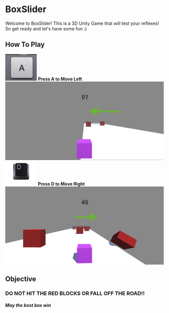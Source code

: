 # BoxSlider
Welcome to BoxSlider! This is a 3D Unity Game that will test your reflexes! So get ready and let's have some fun :)

## How To Play
<img src="ScreenShots/A.png" alt="drawing" width="100"/>
<strong> Press A to Move Left </strong>
<img src="ScreenShots/MoveLeft.png" alt="drawing" width="1000"/>

<img src="ScreenShots/D.png" alt="drawing" width="100"/>
<strong>Press D to Move Right</strong>
<img src="ScreenShots/MoveRight.png" alt="drawing" width="1000"/>

## Objective
### DO NOT HIT THE RED BLOCKS OR FALL OFF THE ROAD!!
#### <em> May the best box win </em>



